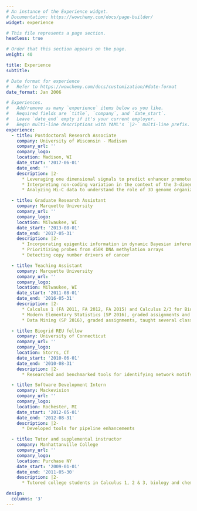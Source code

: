 ```yaml
---
# An instance of the Experience widget.
# Documentation: https://wowchemy.com/docs/page-builder/
widget: experience

# This file represents a page section.
headless: true

# Order that this section appears on the page.
weight: 40

title: Experience
subtitle:

# Date format for experience
#   Refer to https://wowchemy.com/docs/customization/#date-format
date_format: Jan 2006

# Experiences.
#   Add/remove as many `experience` items below as you like.
#   Required fields are `title`, `company`, and `date_start`.
#   Leave `date_end` empty if it's your current employer.
#   Begin multi-line descriptions with YAML's `|2-` multi-line prefix.
experience:
  - title: Postdoctoral Research Associate
    company: University of Wisconsin - Madison
    company_url: ''
    company_logo: 
    location: Madison, WI
    date_start: '2017-06-01'
    date_end: ''
    description: |2-
      * Leveraging one dimensional signals to predict enhancer promoter interactions
      * Interpreting non-coding variation in the context of the 3-dimensional genome
      * Analyzing Hi-C data to understand the role of 3D genome organization in the window of breast cancer susceptibility

  - title: Graduate Research Assistant
    company: Marquette University
    company_url: ''
    company_logo: 
    location: Milwaukee, WI
    date_start: '2013-08-01'
    date_end: '2017-05-31'
    description: |2-
      * Incorporating epigentic information in dynamic Bayesian inference of gene regulatory networks  
      * Prioritizing probes from 450K DNA methylation arrays
      * Detecting copy number drivers of cancer

  - title: Teaching Assistant
    company: Marquette University
    company_url: ''
    company_logo: 
    location: Milwaukee, WI
    date_start: '2011-08-01'
    date_end: '2016-05-31'
    description: |2-
      * Calculus 1 (FA 2011, FA 2012, FA 2015) and Calculus 2/3 for Biomed/Civil Engineers (SP 2012, SP 2013), taught sections, graded assignments, held office hours
      * Modern Elementary Statistics (SP 2016), graded assignments and held office hours 
      * Data Mining (SP 2016), graded assignments, taught several classes

  - title: Biogrid REU fellow
    company: University of Connecticut 
    company_url: ''
    company_logo: 
    location: Storrs, CT
    date_start: '2010-06-01'
    date_end: '2010-08-31'
    description: |2-
      * Researched and benchmarked tools for identifying network motifs

  - title: Software Development Intern
    company: Mackevision
    company_url: ''
    company_logo: 
    location: Rochester, MI
    date_start: '2012-05-01'
    date_end: '2012-08-31'
    description: |2-
      * Developed tools for pipeline enhancements

  - title: Tutor and supplemental instructor
    company: Manhattanville College
    company_url: ''
    company_logo: 
    location: Purchase NY
    date_start: '2009-01-01'
    date_end: '2011-05-30'
    description: |2-
      * Tutored college students in Calculus 1, 2 & 3, biology and chemistry

design:
  columns: '3'
---
```

